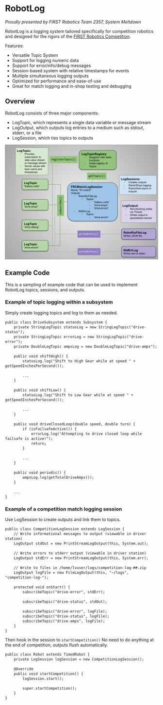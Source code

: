# RobotLog

_Proudly presented by FIRST Robotics Team 2357, System Meltdown_

RobotLog is a logging system tailored specifically for competition robotics and designed
for the rigors of the [FIRST Robotics Competition](https://www.firstinspires.org/robotics/frc).

Features:
 * Versatile Topic System
 * Support for logging numeric data
 * Support for error/info/debug messages
 * Session-based system with relative timestamps for events
 * Multiple simultaneous logging outputs
 * Optimized for performance and ease-of-use
 * Great for match logging and in-shop testing and debugging

## Overview

RobotLog consists of three major components:
 * LogTopic, which represents a single data variable or message stream
 * LogOutput, which outputs log entries to a medium such as stdout, stderr, or a file
 * LogSession, which ties topics to outputs

![Diagram of RobotLog Components](robot-log-diagram.svg)

## Example Code

This is a sampling of example code that can be used to implement RobotLog topics, sessions, and outputs.

### Example of topic logging within a subsystem

Simply create logging topics and log to them as needed.

```
public class DriveSubsystem extends Subsystem {
	private StringLogTopic statusLog = new StringLogTopic("drive-status");
	private StringLogTopic errorLog = new StringLogTopic("drive-error");
	private DoubleLogTopic ampsLog = new DoubleLogTopic("drive-amps");

	public void shiftHigh() {
		statusLog.log("Shift to High Gear while at speed " + getSpeedInchesPerSecond());

		...
	}

	public void shiftLow() {
		statusLog.log("Shift to Low Gear while at speed " + getSpeedInchesPerSecond());

		...
	}

	public void driveClosedLoop(double speed, double turn) {
		if (isFailsafeActive()) {
			errorLog.log("Attempting to drive closed loop while failsafe is active!");
			return;
		}

		...
	}

	public void periodic() {
		ampsLog.log(getTotalDriveAmps());
	}

	...
}
```

### Example of a competition match logging session

Use LogSession to create outputs and link them to topics.

```
public class CompetitionLogSession extends LogSession {
	// Write informational messages to output (viewable in driver station)
	LogOutput stdOut = new PrintStreamLogOutput(this, System.out);

	// Write errors to stderr output (viewable in driver station)
	LogOutput stdErr = new PrintStreamLogOutput(this, System.err);

	// Write to files in /home/lvuser/logs/competition-log-##.zip
	LogOutput logFile = new FileLogOutput(this, "~/logs", "competition-log-");

	protected void onStart() {
		subscribeTopic("drive-error", stdErr);

		subscribeTopic("drive-status", stdOut);

		subscribeTopic("drive-error", logFile);
		subscribeTopic("drive-status", logFile);
		subscribeTopic("drive-amps", logFile);
	}
}
```

Then hook in the session to `startCompetition()`
No need to do anything at the end of competition, outputs flush automatically.

```
public class Robot extends TimedRobot {
	private LogSession logSession = new CompetitionLogSession();

	@Override
	public void startCompetition() {
		logSession.start();

		super.startCompetition();
	}
}
```
